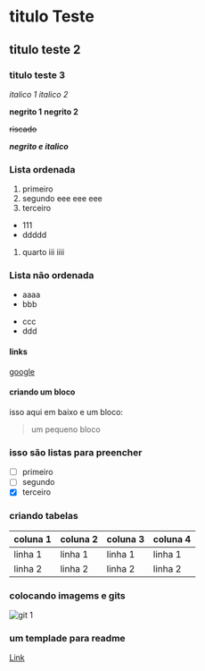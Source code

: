 # titulo Teste

## titulo teste 2

### titulo teste 3

_italico 1_
*italico 2*

**negrito 1**
__negrito 2__

~~riscado~~

**_negrito e italico_**

### Lista ordenada <ol>
1. primeiro
2. segundo
  eee
  eee
  eee
1. terceiro
  - 111
  - ddddd
1. quarto
  iii
  iiii

### Lista não ordenada <ul>
  - aaaa
  - bbb
  * ccc
  * ddd

#### links
[google](https://www.google.com/)

#### criando um bloco
  isso aqui em baixo e um bloco:
> um pequeno bloco

### isso são listas para preencher
- [ ] primeiro
- [ ] segundo
- [x] terceiro

### criando tabelas

| coluna 1 | coluna 2 | coluna 3 | coluna 4 |
|----------|----------|----------|----------|
| linha 1  | linha 1  | linha 1  | linha 1  |
| linha 2  | linha 2  | linha 2  | linha 2  |

### colocando imagems e gits
![git 1](https://user-images.githubusercontent.com/48299868/53923812-5c383d00-4058-11e9-9194-b6e833730d7c.gif)

### um templade para readme
[Link](https://gist.github.com/PurpleBooth/109311bb0361f32d87a2)
